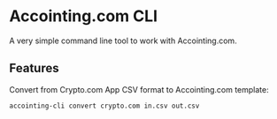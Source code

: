 # Accointing.com CLI
A very simple command line tool to work with Accointing.com.

## Features
Convert from Crypto.com App CSV format to Accointing.com template: 
```bash
accointing-cli convert crypto.com in.csv out.csv
```
